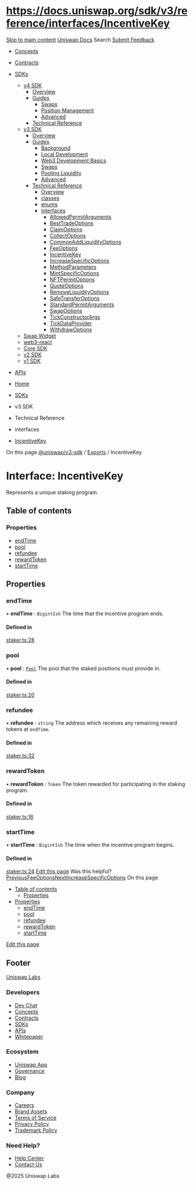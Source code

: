 # https://docs.uniswap.org/sdk/v3/reference/interfaces/IncentiveKey

[Skip to main content](https://docs.uniswap.org/sdk/v3/reference/interfaces/IncentiveKey#__docusaurus_skipToContent_fallback)
[Uniswap Docs](https://docs.uniswap.org/)
Search
[Submit Feedback](https://docs.google.com/forms/d/e/1FAIpQLSdjSkZam8KiatL9XACRVxCHjDJjaPGbls77PCXDKFn4JwykXg/viewform)
  * [Concepts](https://docs.uniswap.org/concepts/overview)
  * [Contracts](https://docs.uniswap.org/contracts/v4/overview)
  * [SDKs](https://docs.uniswap.org/sdk/v4/overview)
    * [v4 SDK](https://docs.uniswap.org/sdk/v4/overview)
      * [Overview](https://docs.uniswap.org/sdk/v4/overview)
      * [Guides](https://docs.uniswap.org/sdk/v4/guides/swaps/quoting)
        * [Swaps](https://docs.uniswap.org/sdk/v4/guides/swaps/quoting)
        * [Position Management](https://docs.uniswap.org/sdk/v4/guides/liquidity/position-minting)
        * [Advanced](https://docs.uniswap.org/sdk/v4/guides/advanced/pool-data)
      * [Technical Reference](https://docs.uniswap.org/sdk/v4/reference/overview)
    * [v3 SDK](https://docs.uniswap.org/sdk/v3/overview)
      * [Overview](https://docs.uniswap.org/sdk/v3/overview)
      * [Guides](https://docs.uniswap.org/sdk/v3/guides/background)
        * [Background](https://docs.uniswap.org/sdk/v3/guides/background)
        * [Local Development](https://docs.uniswap.org/sdk/v3/guides/local-development)
        * [Web3 Development Basics](https://docs.uniswap.org/sdk/v3/guides/web3-development-basics)
        * [Swaps](https://docs.uniswap.org/sdk/v3/guides/swaps/quoting)
        * [Pooling Liquidity](https://docs.uniswap.org/sdk/v3/guides/liquidity/position-data)
        * [Advanced](https://docs.uniswap.org/sdk/v3/guides/advanced/introduction)
      * [Technical Reference](https://docs.uniswap.org/sdk/v3/reference/overview)
        * [Overview](https://docs.uniswap.org/sdk/v3/reference/overview)
        * [classes](https://docs.uniswap.org/sdk/v3/reference/classes/FullMath)
        * [enums](https://docs.uniswap.org/sdk/v3/reference/enums/FeeAmount)
        * [interfaces](https://docs.uniswap.org/sdk/v3/reference/interfaces/AllowedPermitArguments)
          * [AllowedPermitArguments](https://docs.uniswap.org/sdk/v3/reference/interfaces/AllowedPermitArguments)
          * [BestTradeOptions](https://docs.uniswap.org/sdk/v3/reference/interfaces/BestTradeOptions)
          * [ClaimOptions](https://docs.uniswap.org/sdk/v3/reference/interfaces/ClaimOptions)
          * [CollectOptions](https://docs.uniswap.org/sdk/v3/reference/interfaces/CollectOptions)
          * [CommonAddLiquidityOptions](https://docs.uniswap.org/sdk/v3/reference/interfaces/CommonAddLiquidityOptions)
          * [FeeOptions](https://docs.uniswap.org/sdk/v3/reference/interfaces/FeeOptions)
          * [IncentiveKey](https://docs.uniswap.org/sdk/v3/reference/interfaces/IncentiveKey)
          * [IncreaseSpecificOptions](https://docs.uniswap.org/sdk/v3/reference/interfaces/IncreaseSpecificOptions)
          * [MethodParameters](https://docs.uniswap.org/sdk/v3/reference/interfaces/MethodParameters)
          * [MintSpecificOptions](https://docs.uniswap.org/sdk/v3/reference/interfaces/MintSpecificOptions)
          * [NFTPermitOptions](https://docs.uniswap.org/sdk/v3/reference/interfaces/NFTPermitOptions)
          * [QuoteOptions](https://docs.uniswap.org/sdk/v3/reference/interfaces/QuoteOptions)
          * [RemoveLiquidityOptions](https://docs.uniswap.org/sdk/v3/reference/interfaces/RemoveLiquidityOptions)
          * [SafeTransferOptions](https://docs.uniswap.org/sdk/v3/reference/interfaces/SafeTransferOptions)
          * [StandardPermitArguments](https://docs.uniswap.org/sdk/v3/reference/interfaces/StandardPermitArguments)
          * [SwapOptions](https://docs.uniswap.org/sdk/v3/reference/interfaces/SwapOptions)
          * [TickConstructorArgs](https://docs.uniswap.org/sdk/v3/reference/interfaces/TickConstructorArgs)
          * [TickDataProvider](https://docs.uniswap.org/sdk/v3/reference/interfaces/TickDataProvider)
          * [WithdrawOptions](https://docs.uniswap.org/sdk/v3/reference/interfaces/WithdrawOptions)
    * [Swap Widget](https://docs.uniswap.org/sdk/swap-widget/overview)
    * [web3-react](https://docs.uniswap.org/sdk/web3-react/overview)
    * [Core SDK](https://docs.uniswap.org/sdk/core/overview)
    * [v2 SDK](https://docs.uniswap.org/sdk/v2/overview)
    * [v1 SDK](https://docs.uniswap.org/sdk/v1/overview)
  * [APIs](https://docs.uniswap.org/api/subgraph/overview)


  * [Home](https://docs.uniswap.org/)
  * [SDKs](https://docs.uniswap.org/sdk/v4/overview)
  * v3 SDK
  * Technical Reference
  * interfaces
  * [IncentiveKey](https://docs.uniswap.org/sdk/v3/reference/interfaces/IncentiveKey)


On this page
[@uniswap/v3-sdk](https://docs.uniswap.org/sdk/v3/reference/README.md) / [Exports](https://docs.uniswap.org/sdk/v3/reference/modules.md) / IncentiveKey
# Interface: IncentiveKey
Represents a unique staking program.
## Table of contents[​](https://docs.uniswap.org/sdk/v3/reference/interfaces/IncentiveKey#table-of-contents "Direct link to Table of contents")
### Properties[​](https://docs.uniswap.org/sdk/v3/reference/interfaces/IncentiveKey#properties "Direct link to Properties")
  * [endTime](https://docs.uniswap.org/sdk/v3/reference/interfaces/IncentiveKey#endtime)
  * [pool](https://docs.uniswap.org/sdk/v3/reference/interfaces/IncentiveKey#pool)
  * [refundee](https://docs.uniswap.org/sdk/v3/reference/interfaces/IncentiveKey#refundee)
  * [rewardToken](https://docs.uniswap.org/sdk/v3/reference/interfaces/IncentiveKey#rewardtoken)
  * [startTime](https://docs.uniswap.org/sdk/v3/reference/interfaces/IncentiveKey#starttime)


## Properties[​](https://docs.uniswap.org/sdk/v3/reference/interfaces/IncentiveKey#properties-1 "Direct link to Properties")
### endTime[​](https://docs.uniswap.org/sdk/v3/reference/interfaces/IncentiveKey#endtime "Direct link to endTime")
• **endTime** : `BigintIsh`
The time that the incentive program ends.
#### Defined in[​](https://docs.uniswap.org/sdk/v3/reference/interfaces/IncentiveKey#defined-in "Direct link to Defined in")
[staker.ts:28](https://github.com/Uniswap/v3-sdk/blob/08a7c05/src/staker.ts#L28)
### pool[​](https://docs.uniswap.org/sdk/v3/reference/interfaces/IncentiveKey#pool "Direct link to pool")
• **pool** : [`Pool`](https://docs.uniswap.org/sdk/v3/reference/classes/Pool)
The pool that the staked positions must provide in.
#### Defined in[​](https://docs.uniswap.org/sdk/v3/reference/interfaces/IncentiveKey#defined-in-1 "Direct link to Defined in")
[staker.ts:20](https://github.com/Uniswap/v3-sdk/blob/08a7c05/src/staker.ts#L20)
### refundee[​](https://docs.uniswap.org/sdk/v3/reference/interfaces/IncentiveKey#refundee "Direct link to refundee")
• **refundee** : `string`
The address which receives any remaining reward tokens at `endTime`.
#### Defined in[​](https://docs.uniswap.org/sdk/v3/reference/interfaces/IncentiveKey#defined-in-2 "Direct link to Defined in")
[staker.ts:32](https://github.com/Uniswap/v3-sdk/blob/08a7c05/src/staker.ts#L32)
### rewardToken[​](https://docs.uniswap.org/sdk/v3/reference/interfaces/IncentiveKey#rewardtoken "Direct link to rewardToken")
• **rewardToken** : `Token`
The token rewarded for participating in the staking program.
#### Defined in[​](https://docs.uniswap.org/sdk/v3/reference/interfaces/IncentiveKey#defined-in-3 "Direct link to Defined in")
[staker.ts:16](https://github.com/Uniswap/v3-sdk/blob/08a7c05/src/staker.ts#L16)
### startTime[​](https://docs.uniswap.org/sdk/v3/reference/interfaces/IncentiveKey#starttime "Direct link to startTime")
• **startTime** : `BigintIsh`
The time when the incentive program begins.
#### Defined in[​](https://docs.uniswap.org/sdk/v3/reference/interfaces/IncentiveKey#defined-in-4 "Direct link to Defined in")
[staker.ts:24](https://github.com/Uniswap/v3-sdk/blob/08a7c05/src/staker.ts#L24)
[Edit this page](https://github.com/uniswap/uniswap-docs/tree/main/docs/sdk/v3/reference/interfaces/IncentiveKey.md)
Was this helpful?
[PreviousFeeOptions](https://docs.uniswap.org/sdk/v3/reference/interfaces/FeeOptions)[NextIncreaseSpecificOptions](https://docs.uniswap.org/sdk/v3/reference/interfaces/IncreaseSpecificOptions)
On this page
  * [Table of contents](https://docs.uniswap.org/sdk/v3/reference/interfaces/IncentiveKey#table-of-contents)
    * [Properties](https://docs.uniswap.org/sdk/v3/reference/interfaces/IncentiveKey#properties)
  * [Properties](https://docs.uniswap.org/sdk/v3/reference/interfaces/IncentiveKey#properties-1)
    * [endTime](https://docs.uniswap.org/sdk/v3/reference/interfaces/IncentiveKey#endtime)
    * [pool](https://docs.uniswap.org/sdk/v3/reference/interfaces/IncentiveKey#pool)
    * [refundee](https://docs.uniswap.org/sdk/v3/reference/interfaces/IncentiveKey#refundee)
    * [rewardToken](https://docs.uniswap.org/sdk/v3/reference/interfaces/IncentiveKey#rewardtoken)
    * [startTime](https://docs.uniswap.org/sdk/v3/reference/interfaces/IncentiveKey#starttime)


[Edit this page](https://github.com/uniswap/uniswap-docs/tree/main/docs/sdk/v3/reference/interfaces/IncentiveKey.md)
## Footer
[Uniswap Labs](https://docs.uniswap.org/)
### Developers
  * [Dev Chat](https://discord.com/invite/uniswap)
  * [Concepts](https://docs.uniswap.org/concepts/overview)
  * [Contracts](https://docs.uniswap.org/contracts/v4/overview)
  * [SDKs](https://docs.uniswap.org/sdk/v4/overview)
  * [APIs](https://docs.uniswap.org/api/subgraph/overview)
  * [Whitepaper](https://app.uniswap.org/whitepaper-v4.pdf)


### Ecosystem
  * [Uniswap App](https://app.uniswap.org/)
  * [Governance](https://www.uniswapfoundation.org/governance)
  * [Blog](https://blog.uniswap.org/)


### Company
  * [Careers](https://boards.greenhouse.io/uniswaplabs)
  * [Brand Assets](https://github.com/Uniswap/brand-assets/raw/main/Uniswap%20Brand%20Assets.zip)
  * [Terms of Service](https://support.uniswap.org/hc/en-us/articles/30935100859661-Uniswap-Labs-Terms-of-Service)
  * [Privacy Policy](https://support.uniswap.org/hc/en-us/articles/30934457771405-Uniswap-Labs-Privacy-Policy)
  * [Trademark Policy](https://support.uniswap.org/hc/en-us/articles/30934762216973-Uniswap-Labs-Trademark-Guidelines)


### Need Help?
  * [Help Center](https://support.uniswap.org/)
  * [Contact Us](https://support.uniswap.org/hc/en-us/requests/new)


@2025 Uniswap Labs
[](https://github.com/uniswap/uniswap-docs)[](https://twitter.com/Uniswap)[](https://discord.com/invite/uniswap)
